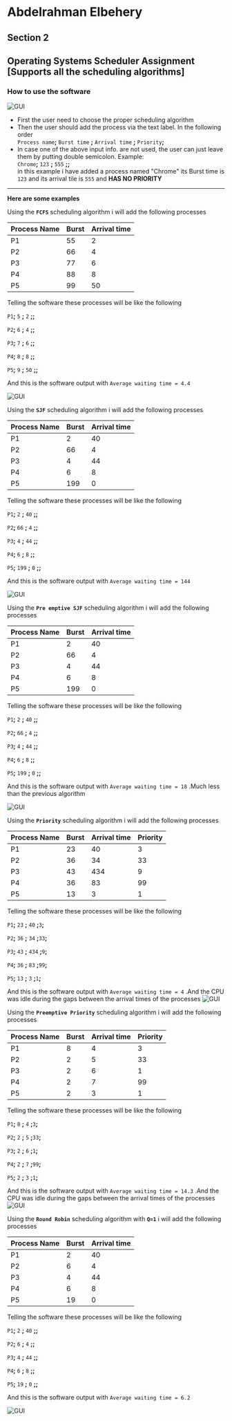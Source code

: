 # Abdelrahman Elbehery
## Section 2
## Operating Systems Scheduler Assignment [Supports all the scheduling algorithms]



### How to use the software

![GUI](ss/qq.png)

* First the user need to choose the proper scheduling algorithm
* Then the user should add the process via the text label. In the following order<br/>  `Process name`**;** `Burst time` **;** `Arrival time` **;** `Priority`**;**
* In case one of the above input info. are not used, the user can just leave them by putting double semicolon. Example: <br/>  `Chrome`**;** `123` **;** `555` **;;** <br/> in this example i have added a process named "Chrome" its Burst time is `123` and its arrival tile is `555` and **HAS NO PRIORITY**
___
 **Here are some examples**

 Using the **`FCFS`** scheduling algorithm i will add  the following processes

 Process Name | Burst | Arrival time
 ---|---|---
 P1 |   55 | 2
 P2 | 66 | 4
 P3 | 77 | 6
 P4 | 88 |8
 P5 | 99 |50


Telling the software these processes will be like the following

`P1`**;** `5` **;** `2` **;;**

`P2`**;** `6` **;** `4` **;;**

`P3`**;** `7` **;** `6` **;;**

`P4`**;** `8` **;** `8` **;;**

`P5`**;** `9` **;** `50` **;;**

And this is the software output with `Average waiting time = 4.4`

![GUI](ss/tc1.png)



Using the **`SJF`** scheduling algorithm i will add  the following processes

Process Name | Burst | Arrival time
---|---|---
P1 |   2 | 40
P2 | 66 | 4
P3 | 4 | 44
P4 | 6 |8
P5 | 199 |0


Telling the software these processes will be like the following

`P1`**;** `2` **;** `40` **;;**

`P2`**;** `66` **;** `4` **;;**

`P3`**;** `4` **;** `44` **;;**

`P4`**;** `6` **;** `8` **;;**

`P5`**;** `199` **;** `0` **;;**

And this is the software output with `Average waiting time = 144`

![GUI](ss/tc2.png)

Using the **`Pre emptive SJF`** scheduling algorithm i will add  the following processes

Process Name | Burst | Arrival time
---|---|---
P1 |   2 | 40
P2 | 66 | 4
P3 | 4 | 44
P4 | 6 |8
P5 | 199 |0


Telling the software these processes will be like the following

`P1`**;** `2` **;** `40` **;;**

`P2`**;** `66` **;** `4` **;;**

`P3`**;** `4` **;** `44` **;;**

`P4`**;** `6` **;** `8` **;;**

`P5`**;** `199` **;** `0` **;;**

And this is the software output with `Average waiting time = 18` .Much less than the previous algorithm

![GUI](ss/tc3.png)


Using the **`Priority`** scheduling algorithm i will add  the following processes

Process Name | Burst | Arrival time |Priority
---|---|---|---
P1 | 23 | 40 |3
P2 | 36 | 34 |33
P3 | 43 | 434 |9
P4 | 36 | 83 |99
P5 | 13 | 3 |1


Telling the software these processes will be like the following

`P1`**;** `23` **;** `40` **;**`3`**;**

`P2`**;** `36` **;** `34` **;**`33`**;**

`P3`**;** `43` **;** `434` **;**`9`**;**

`P4`**;** `36` **;** `83` **;**`99`**;**

`P5`**;** `13` **;** `3` **;**`1`**;**

And this is the software output with `Average waiting time = 4` .And the CPU was idle during the gaps between the arrival times of the processes
![GUI](ss/tc4.png)


Using the **`Preemptive Priority`** scheduling algorithm i will add  the following processes

Process Name | Burst | Arrival time |Priority
---|---|---|---
P1 | 8 | 4 |3
P2 | 2 | 5 |33
P3 | 2 | 6 |1
P4 | 2 | 7 |99
P5 | 2 | 3 |1


Telling the software these processes will be like the following

`P1`**;** `8` **;** `4` **;**`3`**;**

`P2`**;** `2` **;** `5` **;**`33`**;**

`P3`**;** `2` **;** `6` **;**`1`**;**

`P4`**;** `2` **;** `7` **;**`99`**;**

`P5`**;** `2` **;** `3` **;**`1`**;**

And this is the software output with `Average waiting time = 14.3` .And the CPU was idle during the gaps between the arrival times of the processes
![GUI](ss/tc5.png)


Using the **`Round Robin`** scheduling algorithm with **`Q=1`** i will add  the following processes

Process Name | Burst | Arrival time
---|---|---
P1 |   2 | 40
P2 | 6 | 4
P3 | 4 | 44
P4 | 6 |8
P5 | 19 |0


Telling the software these processes will be like the following

`P1`**;** `2` **;** `40` **;;**

`P2`**;** `6` **;** `4` **;;**

`P3`**;** `4` **;** `44` **;;**

`P4`**;** `6` **;** `8` **;;**

`P5`**;** `19` **;** `0` **;;**

And this is the software output with `Average waiting time = 6.2`

![GUI](ss/tc6.png)

